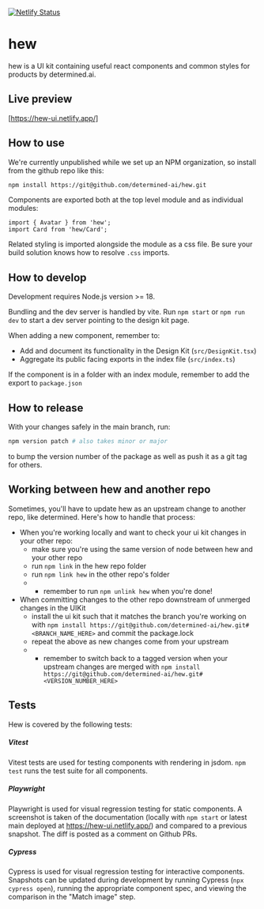[![Netlify Status](https://api.netlify.com/api/v1/badges/2421c10f-be2e-402e-bf63-b200c1fdd750/deploy-status)](https://app.netlify.com/sites/hew-ui/deploys)

# hew

hew is a UI kit containing useful react components and common styles
for products by determined.ai.

## Live preview

[https://hew-ui.netlify.app/]

## How to use

We're currently unpublished while we set up an NPM organization, so install from
the github repo like this:

```bash
npm install https://git@github.com/determined-ai/hew.git
```

Components are exported both at the top level module and as individual modules:

```tsx
import { Avatar } from 'hew';
import Card from 'hew/Card';
```

Related styling is imported alongside the module as a css file. Be sure your
build solution knows how to resolve `.css` imports.

## How to develop

Development requires Node.js version >= 18.

Bundling and the dev server is handled by vite. Run `npm start` or `npm run dev`
to start a dev server pointing to the design kit page.

When adding a new component, remember to:

- Add and document its functionality in the Design Kit (`src/DesignKit.tsx`)
- Aggregate its public facing exports in the index file (`src/index.ts`)

If the component is in a folder with an index module, remember to add the export to `package.json`

## How to release

With your changes safely in the main branch, run:

```sh
npm version patch # also takes minor or major
```

to bump the version number of the package as well as push it as a git tag for others.

## Working between hew and another repo

Sometimes, you'll have to update hew as an upstream change to another repo, like determined. Here's how to handle that process:

- When you're working locally and want to check your ui kit changes in your other repo:
  - make sure you're using the same version of node between hew and your other repo
  - run `npm link` in the hew repo folder
  - run `npm link hew` in the other repo's folder
  - - remember to run `npm unlink hew` when you're done!
- When committing changes to the other repo downstream of unmerged changes in the UIKit
  - install the ui kit such that it matches the branch you're working on with `npm install https://git@github.com/determined-ai/hew.git#<BRANCH_NAME_HERE>` and commit the package.lock
  - repeat the above as new changes come from your upstream
  - - remember to switch back to a tagged version when your upstream changes are merged with `npm install https://git@github.com/determined-ai/hew.git#<VERSION_NUMBER_HERE>`

## Tests

Hew is covered by the following tests:

##### Vitest

Vitest tests are used for testing components with rendering in jsdom. `npm test` runs the test suite for all components.

##### Playwright

Playwright is used for visual regression testing for static components. A screenshot is taken of the documentation (locally with `npm start` or latest main deployed at https://hew-ui.netlify.app/) and compared to a previous snapshot. The diff is posted as a comment on Github PRs.

##### Cypress

Cypress is used for visual regression testing for interactive components. Snapshots can be updated during development by running Cypress (`npx cypress open`), running the appropriate component spec, and viewing the comparison in the "Match image" step.
